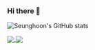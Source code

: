 ### Hi there 👋
![Seunghoon's GitHub stats](https://github-readme-stats.vercel.app/api?username=seunghoonKang&show_icons=true&theme=dark)



<a href="https://github.com/seunghoonKang/we-all-lie-fe">
  <img align="center" src="https://github-readme-stats.vercel.app/api/pin/?username=seunghoonKang&repo=we-all-lie-fe" />
</a>
<a href="https://github.com/seunghoonKang/frontend-miniproject">
  <img align="center" src="https://github-readme-stats.vercel.app/api/pin/?username=seunghoonKang&repo=frontend-miniproject" />
</a>
<!--
**seunghoonKang/seunghoonKang** is a ✨ _special_ ✨ repository because its `README.md` (this file) appears on your GitHub profile.

Here are some ideas to get you started:

- 🔭 I’m currently working on ...
- 🌱 I’m currently learning ...
- 👯 I’m looking to collaborate on ...
- 🤔 I’m looking for help with ...
- 💬 Ask me about ...
- 📫 How to reach me: ...
- 😄 Pronouns: ...
- ⚡ Fun fact: ...
-->
